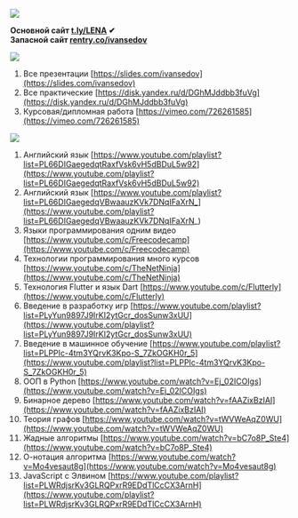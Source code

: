 ![](https://i.ibb.co/QYwtHLF/sedov.png)

<b>Основной сайт [t.ly/LENA](https://e1m7.github.io/work/) ✔</b><br>
<b>Запасной сайт [rentry.co/ivansedov](https://rentry.co/ivansedov)</b><br>

![](https://i.ibb.co/zQ1b8LC/links.png)

1. Все презентации [https://slides.com/ivansedov](https://slides.com/ivansedov)
2. Все практические [https://disk.yandex.ru/d/DGhMJddbb3fuVg](https://disk.yandex.ru/d/DGhMJddbb3fuVg)
3. Курсовая/дипломная работа [https://vimeo.com/726261585](https://vimeo.com/726261585)

![](https://i.ibb.co/fvw4Mfb/lessons.png)

1. Английский язык [https://www.youtube.com/playlist?list=PL66DIGaegedqtRaxfVsk6vH5dBDuL5w92](https://www.youtube.com/playlist?list=PL66DIGaegedqtRaxfVsk6vH5dBDuL5w92)
2. Английский язык [https://www.youtube.com/playlist?list=PL66DIGaegedqVBwaauzKVk7DNqIFaXrN_](https://www.youtube.com/playlist?list=PL66DIGaegedqVBwaauzKVk7DNqIFaXrN_)
3. Языки программирования одним видео [https://www.youtube.com/c/Freecodecamp](https://www.youtube.com/c/Freecodecamp)
4. Технологии программирования много курсов [https://www.youtube.com/c/TheNetNinja](https://www.youtube.com/c/TheNetNinja)
5. Технология Flutter и язык Dart [https://www.youtube.com/c/Flutterly](https://www.youtube.com/c/Flutterly)
6. Введение в разработку игр [https://www.youtube.com/playlist?list=PLyYun9897J9IrKI2ytGcr_dosSunw3xUU](https://www.youtube.com/playlist?list=PLyYun9897J9IrKI2ytGcr_dosSunw3xUU)
7. Введение в машинное обучение [https://www.youtube.com/playlist?list=PLPPIc-4tm3YQrvK3Kpo-S_7ZkOGKH0r_5](https://www.youtube.com/playlist?list=PLPPIc-4tm3YQrvK3Kpo-S_7ZkOGKH0r_5)
8. ООП в Python [https://www.youtube.com/watch?v=Ej_02ICOIgs](https://www.youtube.com/watch?v=Ej_02ICOIgs)
9. Бинарное дерево [https://www.youtube.com/watch?v=fAAZixBzIAI](https://www.youtube.com/watch?v=fAAZixBzIAI)
10. Теория графов [https://www.youtube.com/watch?v=tWVWeAqZ0WU](https://www.youtube.com/watch?v=tWVWeAqZ0WU)
11. Жадные алгоритмы [https://www.youtube.com/watch?v=bC7o8P_Ste4](https://www.youtube.com/watch?v=bC7o8P_Ste4)
12. О-нотация алгоритма [https://www.youtube.com/watch?v=Mo4vesaut8g](https://www.youtube.com/watch?v=Mo4vesaut8g)
13. JavaScript с Элвином [https://www.youtube.com/playlist?list=PLWRdjsrKv3GLRQPxrR9EDdTlCcCX3ArnH](https://www.youtube.com/playlist?list=PLWRdjsrKv3GLRQPxrR9EDdTlCcCX3ArnH)
